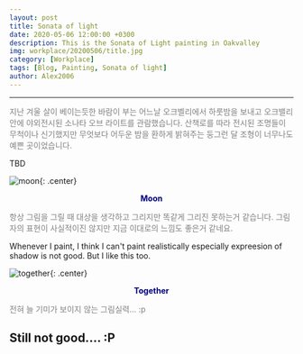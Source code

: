 ```yaml
---
layout: post
title: Sonata of light
date: 2020-05-06 12:00:00 +0300
description: This is the Sonata of Light painting in Oakvalley
img: workplace/20200506/title.jpg
category: [Workplace]
tags: [Blog, Painting, Sonata of light]
author: Alex2006
---
```

  
  
------
<span style="color:gray">
지난 겨울 살이 베이는듯한 바람이 부는 어느날 오크벨리에서 하룻밤을 보내고
오크밸리 안에 야외전시된 소나타 오브 라이트를 관람했습니다.
산책로를 따라 전시된 조명들이 무척이나 신기했지만 무엇보다 어두운 밤을 환하게 밝혀주는
둥그런 달 조형이 너무나도 예쁜 곳이었습니다.
</span>  

> <span style="color:silver">
TBD
</span>

![moon]({{site.baseurl}}/assets/img/workplace/20200506/MoonNight.jpg){: .center}
**<center><span style="color:navy">Moon</span></center>** 

<span style="color:gray">
항상 그림을 그릴 때 대상을 생각하고 그리지만 똑같게 그리진 못하는거 같습니다.
그림자의 표현이 사실적이진 않지만 지금 이대로의 느낌도 좋은거 같네요.
</span>

> <span style="color:silver">
Whenever I paint, I think I can't paint realistically especially expreesion of shadow is not good. But I like this too.
</span>

![together]({{site.baseurl}}/assets/img/workplace/20200506/Moon.jpg){: .center}
**<center><span style="color:navy">Together</span></center>** 

<span style="color:gray">
전혀 늘 기미가 보이지 않는 그림실력... :p
</span>

> <span style="color:silver">
Still not good.... :P
</span>
------
